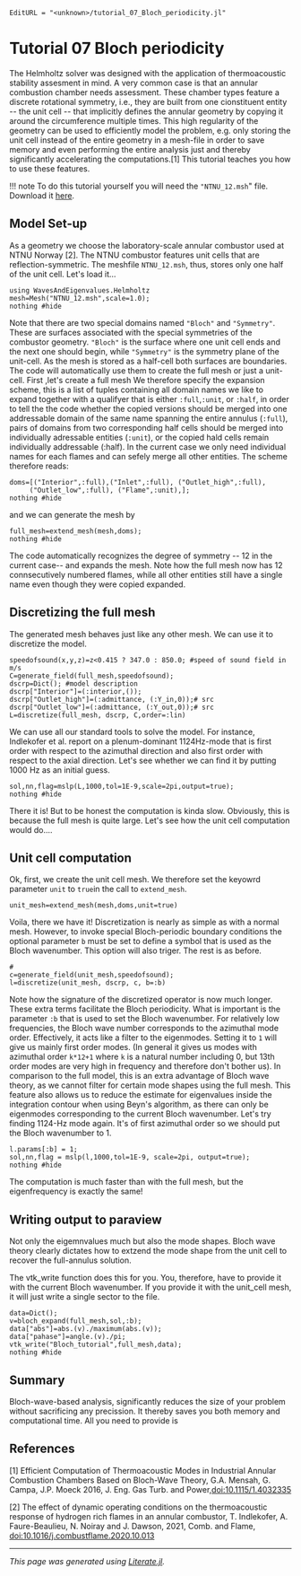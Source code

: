 ```@meta
EditURL = "<unknown>/tutorial_07_Bloch_periodicity.jl"
```

# Tutorial 07 Bloch periodicity

The Helmholtz solver was designed with the application of thermoacoustic
stability assesment in mind. A very common case is that an annular combustion
chamber needs assessment. These chamber types feature a discrete rotational
symmetry, i.e., they are built from one cionstituent entity -- the unit cell -- that
implicitly defines the annular geometry by copying it around the circumference
multiple times. This high regularity of the geometry can be used to efficiently
model the problem, e.g. only storing the unit cell instead of the
entire geometry in a mesh-file in order to save memory and even performing the
entire analysis just and thereby significantly accelerating the computations.[1]
This tutorial teaches you how to use these features.

!!! note
    To do this tutorial yourself you will need the `"NTNU_12.msh`" file.
    Download it [here](NTNU_12.msh).

## Model Set-up

As a geometry we choose the laboratory-scale annular combustor used at NTNU
Norway [2]. The NTNU combustor features unit cells that are reflection-symmetric.
The meshfile `NTNU_12.msh`, thus, stores only one half of the unit cell. Let's
load it...

```@example tutorial_07_Bloch_periodicity
using WavesAndEigenvalues.Helmholtz
mesh=Mesh("NTNU_12.msh",scale=1.0);
nothing #hide
```

Note that there are two special domains named `"Bloch"` and `"Symmetry"`. These
are surfaces associated with the special symmetries of the combustor geometry.
`"Bloch"` is the surface where one unit cell ends and the next one should begin,
while `"Symmetry"` is the symmetry plane of the unit-cell. As the mesh is stored
as a half-cell both surfaces are boundaries. The code will automatically use
them to create the full mesh or just a unit-cell. First ,let's create a full mesh
We therefore specify the expansion scheme, this is a list of tuples containing
all domain names we like to expand together with a qualifyer that is either
`:full`,`:unit`, or `:half`, in order to tell the the code whether the copied
versions should be merged into one addressable domain of the same name spanning
the entire annulus (`:full`), pairs of domains from two corresponding half cells
should be merged into individually adressable entities (`:unit`), or the copied
hald cells remain individually addressable (:half). In the current case we only
need individual names for each flames and can sefely merge all other entities.
The scheme therefore reads:

```@example tutorial_07_Bloch_periodicity
doms=[("Interior",:full),("Inlet",:full), ("Outlet_high",:full),
     ("Outlet_low",:full), ("Flame",:unit),];
nothing #hide
```

and we can generate the mesh by

```@example tutorial_07_Bloch_periodicity
full_mesh=extend_mesh(mesh,doms);
nothing #hide
```

The code automatically recognizes the degree of symmetry -- 12 in the current
case-- and expands the mesh. Note how the full mesh now has 12 connsecutively
numbered flames, while all other entities still have a single name even though
they were copied expanded.

## Discretizing the full mesh

The generated mesh behaves just like any other mesh. We can use it to discretize
the model.

```@example tutorial_07_Bloch_periodicity
speedofsound(x,y,z)=z<0.415 ? 347.0 : 850.0; #speed of sound field in m/s
C=generate_field(full_mesh,speedofsound);
dscrp=Dict(); #model description
dscrp["Interior"]=(:interior,());
dscrp["Outlet_high"]=(:admittance, (:Y_in,0));# src
dscrp["Outlet_low"]=(:admittance, (:Y_out,0));# src
L=discretize(full_mesh, dscrp, C,order=:lin)
```

We can use all our standard tools to solve the model. For instance, Indlekofer
et al. report on a plenum-dominant 1124Hz-mode that is first order with respect to the
azimuthal direction and also first order with respect to the axial direction.
Let's see whether we can find it by putting 1000 Hz as an initial guess.

```@example tutorial_07_Bloch_periodicity
sol,nn,flag=mslp(L,1000,tol=1E-9,scale=2pi,output=true);
nothing #hide
```

There it is! But to be honest the computation is kinda slow. Obviously, this is
because the full mesh is quite large. Let's see how the unit cell computation
would do....

## Unit cell computation

Ok, first, we create the unit cell mesh. We therefore set the keyowrd parameter
`unit` to `true`in the call to `extend_mesh`.

```@example tutorial_07_Bloch_periodicity
unit_mesh=extend_mesh(mesh,doms,unit=true)
```

Voila, there we have it! Discretization is nearly as simple as with a normal mesh.
However, to invoke special Bloch-periodic boundary conditions the optional
parameter `b` must be set to define a symbol that is used as the Bloch wavenumber.
This option will also triger. The rest is as before.

```@example tutorial_07_Bloch_periodicity
#
c=generate_field(unit_mesh,speedofsound);
l=discretize(unit_mesh, dscrp, c, b=:b)
```

Note how the signature of the discretized operator is now much longer. These
extra terms facilitate the Bloch periodicity. What is important is the parameter
`:b` that is used to set the Bloch wavenumber. For relatively low frequencies,
the Bloch wave number corresponds to the azimuthal mode order. Effectively, it
acts like a filter to the eigenmodes. Setting it to `1` will give us mainly first
order modes.   (In general it gives us modes with azimuthal order `k*12+1` where
`k` is a natural number including 0, but 13th order modes are very high in frequency
and therefore don't bother us). In comparison to the full model, this is an extra
advantage of Bloch wave theory, as we cannot filter for certain mode shapes using
the full mesh. This feature also allows us to reduce the estimate for eigenvalues
inside the integration contour when using Beyn's algorithm, as there can only be
eigenmodes corresponding to the current Bloch wavenumber. Let's try finding
1124-Hz mode again. It's of first azimuthal order so we should put the Bloch
wavenumber to 1.

```@example tutorial_07_Bloch_periodicity
l.params[:b] = 1;
sol,nn,flag = mslp(l,1000,tol=1E-9, scale=2pi, output=true);
nothing #hide
```

The computation is much faster than with the full mesh, but the eigenfrequency
is exactly the same!

## Writing output to paraview
Not only the eigemnvalues much but also the mode shapes. Bloch wave theory
clearly dictates how to extzend the mode shape from the unit cell to recover
the full-annulus solution.

The vtk_write function does this for you. You, therefore, have to provide it
with the current Bloch wavenumber. If you provide it with the unit_cell mesh,
it will just write a single sector to the file.

```@example tutorial_07_Bloch_periodicity
data=Dict();
v=bloch_expand(full_mesh,sol,:b);
data["abs"]=abs.(v)./maximum(abs.(v));
data["pahase"]=angle.(v)./pi;
vtk_write("Bloch_tutorial",full_mesh,data);
nothing #hide
```

## Summary

Bloch-wave-based analysis, significantly reduces the size of your problem
without sacrificing any precission. It thereby saves you both memory and
computational time. All you need to provide is

## References

[1] Efficient Computation of Thermoacoustic Modes in Industrial Annular
Combustion Chambers Based on Bloch-Wave Theory, G.A. Mensah, G. Campa,  J.P. Moeck
2016, J. Eng. Gas Turb. and Power,[doi:10.1115/1.4032335](https://doi.org/10.1115/1.4032335)

[2] The effect of dynamic operating conditions on the thermoacoustic response of
hydrogen rich flames in an annular combustor,  T. Indlekofer, A. Faure-Beaulieu,
N. Noiray and J. Dawson, 2021, Comb. and Flame, [doi:10.1016/j.combustflame.2020.10.013](https://doi.org/10.1016/j.combustflame.2020.10.013)

---

*This page was generated using [Literate.jl](https://github.com/fredrikekre/Literate.jl).*
